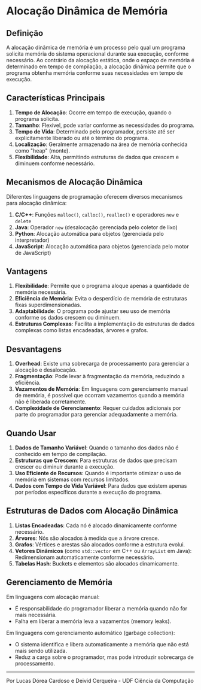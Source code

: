 # Alocação Dinâmica de Memória

## Definição

A alocação dinâmica de memória é um processo pelo qual um programa solicita memória do sistema operacional durante sua execução, conforme necessário. Ao contrário da alocação estática, onde o espaço de memória é determinado em tempo de compilação, a alocação dinâmica permite que o programa obtenha memória conforme suas necessidades em tempo de execução.

## Características Principais

1. **Tempo de Alocação**: Ocorre em tempo de execução, quando o programa solicita.
2. **Tamanho**: Flexível, pode variar conforme as necessidades do programa.
3. **Tempo de Vida**: Determinado pelo programador, persiste até ser explicitamente liberado ou até o término do programa.
4. **Localização**: Geralmente armazenado na área de memória conhecida como "heap" (monte).
5. **Flexibilidade**: Alta, permitindo estruturas de dados que crescem e diminuem conforme necessário.

## Mecanismos de Alocação Dinâmica

Diferentes linguagens de programação oferecem diversos mecanismos para alocação dinâmica:

1. **C/C++**: Funções `malloc()`, `calloc()`, `realloc()` e operadores `new` e `delete`
2. **Java**: Operador `new` (desalocação gerenciada pelo coletor de lixo)
3. **Python**: Alocação automática para objetos (gerenciada pelo interpretador)
4. **JavaScript**: Alocação automática para objetos (gerenciada pelo motor de JavaScript)

## Vantagens

1. **Flexibilidade**: Permite que o programa aloque apenas a quantidade de memória necessária.
2. **Eficiência de Memória**: Evita o desperdício de memória de estruturas fixas superdimensionadas.
3. **Adaptabilidade**: O programa pode ajustar seu uso de memória conforme os dados crescem ou diminuem.
4. **Estruturas Complexas**: Facilita a implementação de estruturas de dados complexas como listas encadeadas, árvores e grafos.

## Desvantagens

1. **Overhead**: Existe uma sobrecarga de processamento para gerenciar a alocação e desalocação.
2. **Fragmentação**: Pode levar à fragmentação da memória, reduzindo a eficiência.
3. **Vazamentos de Memória**: Em linguagens com gerenciamento manual de memória, é possível que ocorram vazamentos quando a memória não é liberada corretamente.
4. **Complexidade de Gerenciamento**: Requer cuidados adicionais por parte do programador para gerenciar adequadamente a memória.

## Quando Usar

1. **Dados de Tamanho Variável**: Quando o tamanho dos dados não é conhecido em tempo de compilação.
2. **Estruturas que Crescem**: Para estruturas de dados que precisam crescer ou diminuir durante a execução.
3. **Uso Eficiente de Recursos**: Quando é importante otimizar o uso de memória em sistemas com recursos limitados.
4. **Dados com Tempo de Vida Variável**: Para dados que existem apenas por períodos específicos durante a execução do programa.

## Estruturas de Dados com Alocação Dinâmica

1. **Listas Encadeadas**: Cada nó é alocado dinamicamente conforme necessário.
2. **Árvores**: Nós são alocados à medida que a árvore cresce.
3. **Grafos**: Vértices e arestas são alocados conforme a estrutura evolui.
4. **Vetores Dinâmicos** (como `std::vector` em C++ ou `ArrayList` em Java): Redimensionam automaticamente conforme necessário.
5. **Tabelas Hash**: Buckets e elementos são alocados dinamicamente.

## Gerenciamento de Memória

Em linguagens com alocação manual:
- É responsabilidade do programador liberar a memória quando não for mais necessária.
- Falha em liberar a memória leva a vazamentos (memory leaks).

Em linguagens com gerenciamento automático (garbage collection):
- O sistema identifica e libera automaticamente a memória que não está mais sendo utilizada.
- Reduz a carga sobre o programador, mas pode introduzir sobrecarga de processamento.

---

Por Lucas Dórea Cardoso e Deivid Cerqueira - UDF Ciência da Computação